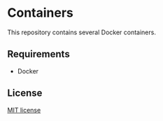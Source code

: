 # Containers

This repository contains several Docker containers.


## Requirements

  * Docker


## License

[MIT license](LICENSE.md)
